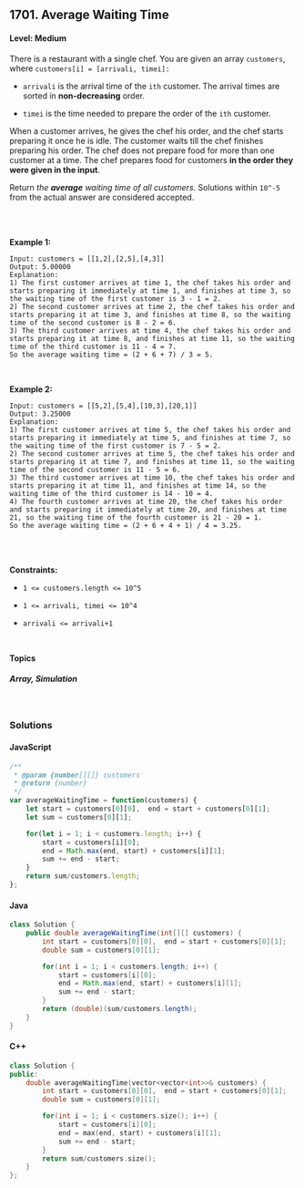 ## 1701. Average Waiting Time
#### Level: Medium


There is a restaurant with a single chef. You are given an array `customers`, where `customers[i] = [arrivali, timei]:`

- `arrivali` is the arrival time of the `ith` customer. The arrival times are sorted in **non-decreasing** order.

- `timei` is the time needed to prepare the order of the `ith` customer.

When a customer arrives, he gives the chef his order, and the chef starts preparing it once he is idle. The customer waits till the chef finishes preparing his order. The chef does not prepare food for more than one customer at a time. The chef prepares food for customers **in the order they were given in the input**.

Return *the **average** waiting time of all customers*. Solutions within `10^-5` from the actual answer are considered accepted.

<br><br>


**Example 1:** 

<!-- <img src="https://assets.leetcode.com/uploads/2020/01/09/sample_1_1684.png" width="560px"/>  <br>   -->

```
Input: customers = [[1,2],[2,5],[4,3]]
Output: 5.00000
Explanation:
1) The first customer arrives at time 1, the chef takes his order and starts preparing it immediately at time 1, and finishes at time 3, so the waiting time of the first customer is 3 - 1 = 2.
2) The second customer arrives at time 2, the chef takes his order and starts preparing it at time 3, and finishes at time 8, so the waiting time of the second customer is 8 - 2 = 6.
3) The third customer arrives at time 4, the chef takes his order and starts preparing it at time 8, and finishes at time 11, so the waiting time of the third customer is 11 - 4 = 7.
So the average waiting time = (2 + 6 + 7) / 3 = 5.
```

<br> 


**Example 2:**

<!-- <img src="https://assets.leetcode.com/uploads/2020/01/09/sample_2_1684.png" width="420px"/>  <br>   -->

```
Input: customers = [[5,2],[5,4],[10,3],[20,1]]
Output: 3.25000
Explanation:
1) The first customer arrives at time 5, the chef takes his order and starts preparing it immediately at time 5, and finishes at time 7, so the waiting time of the first customer is 7 - 5 = 2.
2) The second customer arrives at time 5, the chef takes his order and starts preparing it at time 7, and finishes at time 11, so the waiting time of the second customer is 11 - 5 = 6.
3) The third customer arrives at time 10, the chef takes his order and starts preparing it at time 11, and finishes at time 14, so the waiting time of the third customer is 14 - 10 = 4.
4) The fourth customer arrives at time 20, the chef takes his order and starts preparing it immediately at time 20, and finishes at time 21, so the waiting time of the fourth customer is 21 - 20 = 1.
So the average waiting time = (2 + 6 + 4 + 1) / 4 = 3.25.
```

<br>


<!-- **Example 3:**

<!-- <img src="https://assets.leetcode.com/uploads/2020/01/15/sample_3_1684.png" width="540px"/>  <br>   

```
Input, Output, Explanation
```

<br>  -->


<br>

**Constraints:**
- `1 <= customers.length <= 10^5`

- `1 <= arrivali, timei <= 10^4`

- `arrivali <= arrivali+1`
 


<br>

**Topics** 

##### Array, Simulation


<br>

### Solutions

#### JavaScript
```javascript
/**
 * @param {number[][]} customers
 * @return {number}
 */
var averageWaitingTime = function(customers) {
    let start = customers[0][0],  end = start + customers[0][1]; 
    let sum = customers[0][1];

    for(let i = 1; i < customers.length; i++) {
        start = customers[i][0];
        end = Math.max(end, start) + customers[i][1];
        sum += end - start;
    }
    return sum/customers.length;    
};
```

#### Java
```java
class Solution {
    public double averageWaitingTime(int[][] customers) {
        int start = customers[0][0],  end = start + customers[0][1]; 
        double sum = customers[0][1];

        for(int i = 1; i < customers.length; i++) {
            start = customers[i][0];
            end = Math.max(end, start) + customers[i][1];
            sum += end - start;
        }
        return (double)(sum/customers.length); 
    }
}
```

#### C++
```c++
class Solution {
public:
    double averageWaitingTime(vector<vector<int>>& customers) {
        int start = customers[0][0],  end = start + customers[0][1]; 
        double sum = customers[0][1];

        for(int i = 1; i < customers.size(); i++) {
            start = customers[i][0];
            end = max(end, start) + customers[i][1];
            sum += end - start;
        }
        return sum/customers.size(); 
    }
};
```
